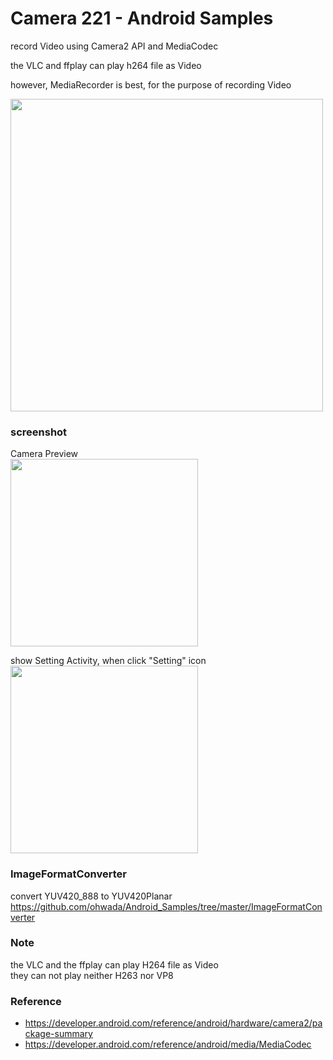 Camera 221 - Android Samples
===============

 record Video using Camera2 API and MediaCodec <br/>

the VLC  and ffplay can play h264 file as Video <br/>

however, MediaRecorder is best, for the purpose of recording Video <br/>

<image src="https://raw.githubusercontent.com/ohwada/Android_Samples/master/Camera221/screenshot/app_overview.png" width="500" /><br/>

### screenshot <br/>
Camera Preview <br/>
<image src="https://raw.githubusercontent.com/ohwada/Android_Samples/master/Camera221/screenshot/Camera221_preview.png" width="300" /><br/>

show Setting Activity, when click "Setting" icon <br/>
<image src="https://raw.githubusercontent.com/ohwada/Android_Samples/master/Camera221/screenshot/camera221_setting_activity.png" width="300" /><br/>

### ImageFormatConverter <br/>
convert YUV420_888 to YUV420Planar <br/>
https://github.com/ohwada/Android_Samples/tree/master/ImageFormatConverter <br/>

### Note <br/>
the VLC and the ffplay can play H264 file as Video <br/>
they can not play neither H263 nor VP8 <br/>

### Reference <br/>
- https://developer.android.com/reference/android/hardware/camera2/package-summary
- https://developer.android.com/reference/android/media/MediaCodec
